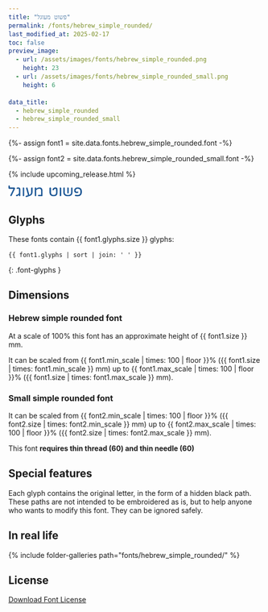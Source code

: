 ```yaml
---
title: "פשוט מעוגל"
permalink: /fonts/hebrew_simple_rounded/
last_modified_at: 2025-02-17
toc: false
preview_image:
  - url: /assets/images/fonts/hebrew_simple_rounded.png
    height: 23
  - url: /assets/images/fonts/hebrew_simple_rounded_small.png
    height: 6

data_title:
  - hebrew_simple_rounded
  - hebrew_simple_rounded_small
---
```

{%- assign font1 = site.data.fonts.hebrew_simple_rounded.font -%}

{%- assign font2 = site.data.fonts.hebrew_simple_rounded_small.font -%}

{% include upcoming_release.html %}

<img 
     src="/assets/images/fonts/hebrew_simple_rounded.png"
     alt="Hebrew simple  rounded " height="23">
     

## Glyphs

These fonts contain  {{ font1.glyphs.size }} glyphs:

```
{{ font1.glyphs | sort | join: ' ' }}
```
{: .font-glyphs }

## Dimensions


### Hebrew simple rounded font
At a scale of 100% this font has an approximate height of {{ font1.size }} mm.

It can be scaled from {{ font1.min_scale | times: 100 | floor }}% ({{ font1.size | times: font1.min_scale }} mm)
up to {{ font1.max_scale | times: 100 | floor }}% ({{ font1.size | times: font1.max_scale }} mm).

### Small simple rounded font
It can be scaled from {{ font2.min_scale | times: 100 | floor }}% ({{ font2.size | times: font2.min_scale }} mm)
up to {{ font2.max_scale | times: 100 | floor }}% ({{ font2.size | times: font2.max_scale }} mm).

This font **requires thin thread (60) and thin needle (60)**


## Special features
Each glyph contains the  original letter, in the form of a hidden black path. These paths are not intended to be embroidered as is, but to help anyone who wants to modify this font. They can be ignored safely.

## In real life

{% include folder-galleries path="fonts/hebrew_simple_rounded/" %}

## License

[Download Font License](https://github.com/inkstitch/inkstitch/tree/main/fonts/hebrew_simple_rounded/LICENSE)
